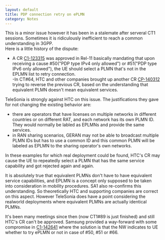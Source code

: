 ```yaml
---
layout: default
title: PDP connection retry on ePLMN
category: Notes 
---
```


This is a minor issue however it has been in a stalemate after serveral
CT1 sessions. Sometimes it is ridiculously inefficient to reach a common
understanding in 3GPP.<br/>
Here is a little history of the dispute:<br/>

- A CR [C1-123315]() was approved in Rel-11 basically mandating that upon
receiving a cause #50("PDP type IPv4 only allowed") or #51("PDP type IPv6 only
allowed"), the UE should select a PLMN that's not in the EPLMN list to retry
connection.<br/>
-In CT#64, HTC and other companies brought up another CR [CP-140312]() trying to reverse the
previous CR, based on the understanding that equivalent PLMN doesn't mean
equivalent services.

TeleSonia is strongly against HTC on this issue. The justifications they gave
for not changing the existing behavior are:<br/>

- there are operators that have licenses on multiple networks in different
countries or on different RAT, and each network has its own PLMN ID. They would
normally be labled as EPLMNs and provide the same services.<br/> 
- in RAN sharing scenarios, GERAN may not be able to broadcast multiple PLMN IDs
but has to use a common ID and this common PLMN will be labeled as EPLMN to the
sharing operator's own networks.<br/>

In these examples for which real deployment could be found, HTC's CR may cause
the UE to repeatedly select a PLMN that has the same service capability and got
rejected again and again.<br/> 

It is absolutely true that equivalent PLMNs don't have to have equivalent
service capabilities, and EPLMN is a concept only supposed to be taken into
consideration in mobility procedures. SA1 also re-confirms this understanding.
So theoretically HTC and supporting companies are correct on this aspect.
However TeleSonia does have a point considering the realworld deployments where
equivalent PLMNs are actually identical PLMNs.<br/>

It's been many meetings since then (now CT1#89 is just finished) and still HTC's
CR can't be approved. Samsung provided a way-forward with some compromise in
[C1-142641]() where the solution is that the NW indicates to UE whether to try
ePLMN or not in case of #50, #51 or #66. <br/>
 


